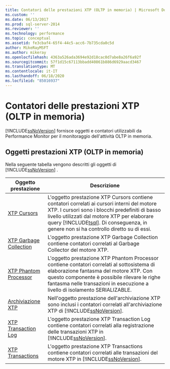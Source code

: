 ```yaml
---
title: Contatori delle prestazioni XTP (OLTP in memoria) | Microsoft Docs
ms.custom: ''
ms.date: 06/13/2017
ms.prod: sql-server-2014
ms.reviewer: ''
ms.technology: performance
ms.topic: conceptual
ms.assetid: fe3cbaf4-65f4-44c5-acc6-7b735cda0c5d
author: MikeRayMSFT
ms.author: mikeray
ms.openlocfilehash: 4363a526ada3694e92d18cac0d7abe8a26f6a92f
ms.sourcegitcommit: 57f1d15c67113bbadd40861b886d6929aacd3467
ms.translationtype: MT
ms.contentlocale: it-IT
ms.lasthandoff: 06/18/2020
ms.locfileid: "85016937"
---
```

# <a name="xtp-in-memory-oltp-performance-counters"></a>Contatori delle prestazioni XTP (OLTP in memoria)
  [!INCLUDE[ssNoVersion](../../includes/ssnoversion-md.md)] fornisce oggetti e contatori utilizzabili da Performance Monitor per il monitoraggio dell'attività OLTP in memoria.  
  
##  <a name="xtp-in-memory-oltp-performance-objects"></a><a name="SQLServerPOs"></a>Oggetti prestazioni XTP (OLTP in memoria)  
 Nella seguente tabella vengono descritti gli oggetti di [!INCLUDE[ssNoVersion](../../includes/ssnoversion-md.md)] .  
  
|Oggetto prestazione|Descrizione|  
|------------------------|-----------------|  
|[XTP Cursors](../cursors.md)|L'oggetto prestazione XTP Cursors contiene contatori correlati ai cursori interni del motore XTP. I cursori sono i blocchi predefiniti di basso livello utilizzati dal motore XTP per elaborare query [!INCLUDE[tsql](../../includes/tsql-md.md)]. Di conseguenza, in genere non si ha controllo diretto su di essi.|  
|[XTP Garbage Collection](sql-server-xtp-garbage-collection.md)|L'oggetto prestazione XTP Garbage Collection contiene contatori correlati al Garbage Collector del motore XTP.|  
|[XTP Phantom Processor](sql-server-xtp-phantom-processor.md)|L'oggetto prestazione XTP Phantom Processor contiene contatori correlati al sottosistema di elaborazione fantasma del motore XTP. Con questo componente è possibile rilevare le righe fantasma nelle transazioni in esecuzione a livello di isolamento SERIALIZABLE.|  
|[Archiviazione XTP](sql-server-xtp-storage.md)|Nell'oggetto prestazione dell'archiviazione XTP sono inclusi i contatori correlati all'archiviazione XTP di [!INCLUDE[ssNoVersion](../../includes/ssnoversion-md.md)].|  
|[XTP Transaction Log](sql-server-xtp-transaction-log.md)|L'oggetto prestazione XTP Transaction Log contiene contatori correlati alla registrazione delle transazioni XTP in [!INCLUDE[ssNoVersion](../../includes/ssnoversion-md.md)].|  
|[XTP Transactions](sql-server-xtp-transactions.md)|L'oggetto prestazione XTP Transactions contiene contatori correlati alle transazioni del motore XTP in [!INCLUDE[ssNoVersion](../../includes/ssnoversion-md.md)].|  
  
  
